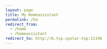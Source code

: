 ```yaml
---
layout: page
title: My Homeassistant
permalink: /ha
redirect_from:
  - /home
  - /homeassistant
redirect_to: http://6.tcp.cpolar.top:11196
---
```

